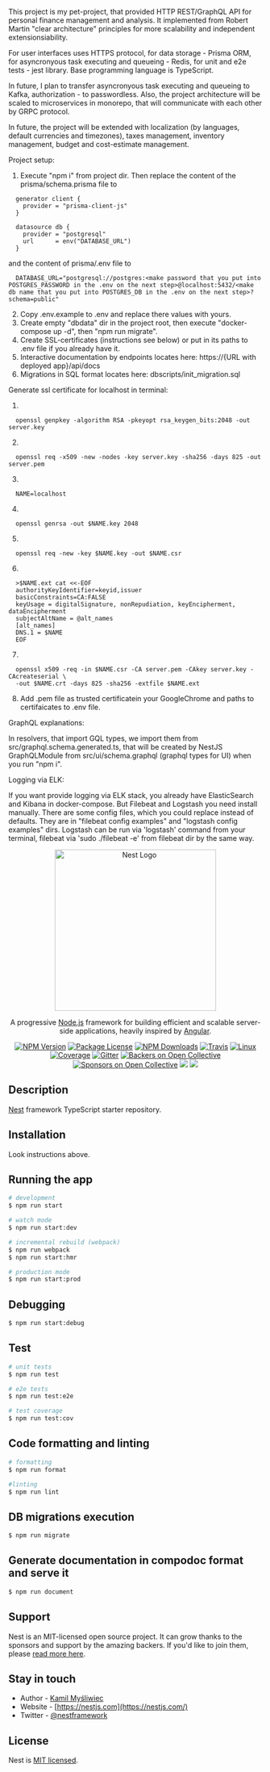 This project is my pet-project, that provided HTTP REST/GraphQL API for personal finance management and analysis. It implemented from Robert Martin "clear architecture" principles for more scalability and independent extensionsiability.

For user interfaces uses HTTPS protocol, for data storage - Prisma ORM, for asyncronyous task executing and queueing - Redis, for unit and e2e tests - jest library. Base programming language is TypeScript.

In future, I plan to transfer asyncronyous task executing and queueing to Kafka, authorization - to passwordless. Also, the project architecture will be scaled to microservices in monorepo, that will communicate with each other by GRPC protocol.

In future, the project will be extended with localization (by languages, default currencies and timezones), taxes management, inventory management, budget and cost-estimate management.

Project setup:
1. Execute "npm i" from project dir. Then replace the content of the prisma/schema.prisma file to
```
  generator client {
    provider = "prisma-client-js"
  }

  datasource db {
    provider = "postgresql"
    url      = env("DATABASE_URL")
  }
```
and the content of prisma/.env file to
```
  DATABASE_URL="postgresql://postgres:<make password that you put into POSTGRES_PASSWORD in the .env on the next step>@localhost:5432/<make db name that you put into POSTGRES_DB in the .env on the next step>?schema=public"
```
2. Copy .env.example to .env and replace there values with yours.
3. Create empty "dbdata" dir in the project root, then execute "docker-compose up -d", then "npm run migrate".
4. Create SSL-certificates (instructions see below) or put in its paths to .env file if you already have it.
5. Interactive documentation by endpoints locates here: https://{URL with deployed app}/api/docs
6. Migrations in SQL format locates here: dbscripts/init_migration.sql

Generate ssl certificate for localhost in terminal:

1.
```
  openssl genpkey -algorithm RSA -pkeyopt rsa_keygen_bits:2048 -out server.key
```
2.
```
  openssl req -x509 -new -nodes -key server.key -sha256 -days 825 -out server.pem
```
3.
```
  NAME=localhost
```
4.
```
  openssl genrsa -out $NAME.key 2048
```
5.
```
  openssl req -new -key $NAME.key -out $NAME.csr
```
6.
```
  >$NAME.ext cat <<-EOF
  authorityKeyIdentifier=keyid,issuer
  basicConstraints=CA:FALSE
  keyUsage = digitalSignature, nonRepudiation, keyEncipherment, dataEncipherment
  subjectAltName = @alt_names
  [alt_names]
  DNS.1 = $NAME
  EOF
```
7.
```
  openssl x509 -req -in $NAME.csr -CA server.pem -CAkey server.key -CAcreateserial \
  -out $NAME.crt -days 825 -sha256 -extfile $NAME.ext
```

8. Add .pem file as trusted certificatein your GoogleChrome and paths to certifaicates to .env file.

GraphQL explanations:

In resolvers, that import GQL types, we import them from src/graphql.schema.generated.ts, that will be created by NestJS GraphQLModule from src/ui/schema.graphql (graphql types for UI) when you run "npm i".

Logging via ELK:

If you want provide logging via ELK stack, you already have ElasticSearch and Kibana in docker-compose. But Filebeat and Logstash you need install manually. There are some config files, which you could replace instead of defaults. They are in "filebeat config examples" and "logstash config examples" dirs. Logstash can be run via 'logstash' command from your terminal, filebeat via 'sudo ./filebeat -e' from filebeat dir by the same way.

<p align="center">
  <a href="http://nestjs.com/" target="blank"><img src="https://nestjs.com/img/logo_text.svg" width="320" alt="Nest Logo" /></a>
</p>

[travis-image]: https://api.travis-ci.org/nestjs/nest.svg?branch=master
[travis-url]: https://travis-ci.org/nestjs/nest
[linux-image]: https://img.shields.io/travis/nestjs/nest/master.svg?label=linux
[linux-url]: https://travis-ci.org/nestjs/nest
  
  <p align="center">A progressive <a href="http://nodejs.org" target="blank">Node.js</a> framework for building efficient and scalable server-side applications, heavily inspired by <a href="https://angular.io" target="blank">Angular</a>.</p>
    <p align="center">
<a href="https://www.npmjs.com/~nestjscore"><img src="https://img.shields.io/npm/v/@nestjs/core.svg" alt="NPM Version" /></a>
<a href="https://www.npmjs.com/~nestjscore"><img src="https://img.shields.io/npm/l/@nestjs/core.svg" alt="Package License" /></a>
<a href="https://www.npmjs.com/~nestjscore"><img src="https://img.shields.io/npm/dm/@nestjs/core.svg" alt="NPM Downloads" /></a>
<a href="https://travis-ci.org/nestjs/nest"><img src="https://api.travis-ci.org/nestjs/nest.svg?branch=master" alt="Travis" /></a>
<a href="https://travis-ci.org/nestjs/nest"><img src="https://img.shields.io/travis/nestjs/nest/master.svg?label=linux" alt="Linux" /></a>
<a href="https://coveralls.io/github/nestjs/nest?branch=master"><img src="https://coveralls.io/repos/github/nestjs/nest/badge.svg?branch=master#5" alt="Coverage" /></a>
<a href="https://gitter.im/nestjs/nestjs?utm_source=badge&utm_medium=badge&utm_campaign=pr-badge&utm_content=body_badge"><img src="https://badges.gitter.im/nestjs/nestjs.svg" alt="Gitter" /></a>
<a href="https://opencollective.com/nest#backer"><img src="https://opencollective.com/nest/backers/badge.svg" alt="Backers on Open Collective" /></a>
<a href="https://opencollective.com/nest#sponsor"><img src="https://opencollective.com/nest/sponsors/badge.svg" alt="Sponsors on Open Collective" /></a>
  <a href="https://paypal.me/kamilmysliwiec"><img src="https://img.shields.io/badge/Donate-PayPal-dc3d53.svg"/></a>
  <a href="https://twitter.com/nestframework"><img src="https://img.shields.io/twitter/follow/nestframework.svg?style=social&label=Follow"></a>
</p>
  <!--[![Backers on Open Collective](https://opencollective.com/nest/backers/badge.svg)](https://opencollective.com/nest#backer)
  [![Sponsors on Open Collective](https://opencollective.com/nest/sponsors/badge.svg)](https://opencollective.com/nest#sponsor)-->

## Description

[Nest](https://github.com/nestjs/nest) framework TypeScript starter repository.

## Installation

Look instructions above.

## Running the app

```bash
# development
$ npm run start

# watch mode
$ npm run start:dev

# incremental rebuild (webpack)
$ npm run webpack
$ npm run start:hmr

# production mode
$ npm run start:prod
```

## Debugging

```bash
$ npm run start:debug
```

## Test

```bash
# unit tests
$ npm run test

# e2e tests
$ npm run test:e2e

# test coverage
$ npm run test:cov
```

## Code formatting and linting

```bash
# formatting
$ npm run format

#linting
$ npm run lint
```

## DB migrations execution

```bash
$ npm run migrate
```

## Generate documentation in compodoc format and serve it

```bash
$ npm run document
```

## Support

Nest is an MIT-licensed open source project. It can grow thanks to the sponsors and support by the amazing backers. If you'd like to join them, please [read more here](https://docs.nestjs.com/support).

## Stay in touch

- Author - [Kamil Myśliwiec](https://kamilmysliwiec.com)
- Website - [https://nestjs.com](https://nestjs.com/)
- Twitter - [@nestframework](https://twitter.com/nestframework)

## License

  Nest is [MIT licensed](LICENSE).
